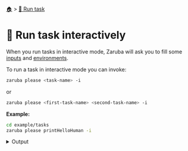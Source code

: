 <!--startTocHeader-->
[🏠](../README.md) > [🏃 Run task](README.md)
# 🏓 Run task interactively
<!--endTocHeader-->

When you run tasks in interactive mode, Zaruba will ask you to fill some [inputs](../core-concepts/task/task-inputs.md) and [environments](../core-concepts/task/task-envs/README.md).

To run a task in interactive mode you can invoke:

```bash
zaruba please <task-name> -i
```

or

```bash
zaruba please <first-task-name> <second-task-name> -i
```

__Example:__

```bash
cd example/tasks
zaruba please printHelloHuman -i
```
 
<details>
<summary>Output</summary>
 
```````
 Load additional value file
✔ 🏁 No
 Load additional env
✔ 🏁 No
 1 of 1) humanName
✔ Let me type it!
Your name: Robert Boyle
  Job Starting...
 Elapsed Time: 1.362µs
 Current Time: 16:53:55
  Run  'printHelloHuman' command on /home/gofrendi/zaruba/docs/examples/tasks
   printHelloHuman       16:53:55.483 hello Robert Boyle
  Successfully running  'printHelloHuman' command
  Job Running...
 Elapsed Time: 101.91258ms
 Current Time: 16:53:55

  Job Complete!!!
  Terminating
  Job Ended...
 Elapsed Time: 212.914199ms
 Current Time: 16:53:55
zaruba please printHelloHuman  -v 'humanName=Robert Boyle'
```````
</details>



<!--startTocSubTopic-->
<!--endTocSubTopic-->